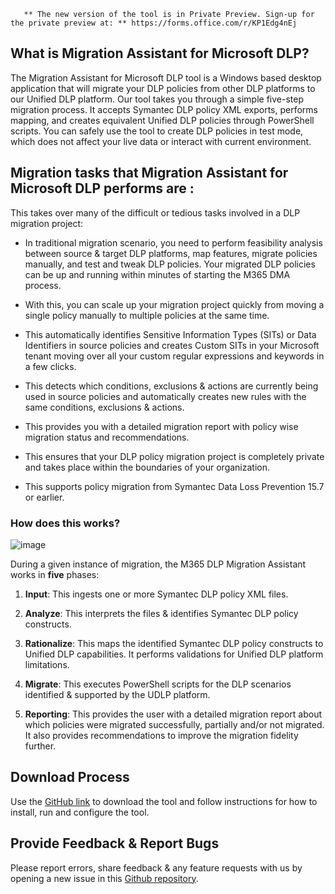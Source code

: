 
       ** The new version of the tool is in Private Preview. Sign-up for the private preview at: ** https://forms.office.com/r/KP1Edg4nEj

## What is Migration Assistant for Microsoft DLP?

The Migration Assistant for Microsoft DLP tool is a Windows based desktop application that will migrate your DLP policies from other DLP platforms to our Unified DLP platform. 
Our tool takes you through a simple five-step migration process. It accepts Symantec DLP policy XML exports, performs mapping, and creates equivalent Unified DLP policies through PowerShell scripts.
You can safely use the tool to create DLP policies in test mode, which does not affect your live data or interact with current environment. 

## Migration tasks that Migration Assistant for Microsoft DLP performs are :

This takes over many of the difficult or tedious tasks involved in a DLP migration project:

* In traditional migration scenario, you need to perform feasibility analysis between source & target DLP platforms, map features, migrate policies manually, and test and tweak DLP policies. Your migrated DLP policies can be up and running within minutes of starting the M365 DMA process.

* With this, you can scale up your migration project quickly from moving a single policy manually to multiple policies at the same time.

* This automatically identifies Sensitive Information Types (SITs) or Data Identifiers in source policies and creates Custom SITs in your Microsoft tenant moving over all your custom regular expressions and keywords in a few clicks.

* This detects which conditions, exclusions & actions are currently being used in source policies and automatically creates new rules with the same conditions, exclusions & actions.

* This provides you with a detailed migration report with policy wise migration status and recommendations.

* This ensures that your DLP policy migration project is completely private and takes place within the boundaries of your organization.

* This supports policy migration from Symantec Data Loss Prevention 15.7 or earlier.

### How does this works?

![image](https://user-images.githubusercontent.com/52564314/138813155-645a8179-ec31-4f7c-ba71-81f921715642.png)

During a given instance of migration, the M365 DLP Migration Assistant works in **five** phases:

1. **Input**: This ingests one or more Symantec DLP policy XML files.

1. **Analyze**: This interprets the files & identifies Symantec DLP policy constructs.

1. **Rationalize**: This maps the identified Symantec DLP policy constructs to Unified DLP capabilities. It performs validations for Unified DLP platform limitations.

1. **Migrate**: This executes PowerShell scripts for the DLP scenarios identified & supported by the UDLP platform.

1. **Reporting**: This provides the user with a detailed migration report about which policies were migrated successfully, partially and/or not migrated. It also provides recommendations to improve the migration fidelity further.

## Download Process

Use the [GitHub link](https://aka.ms/MAMD) to download the tool and follow instructions for how to install, run and configure the tool.

## Provide Feedback & Report Bugs

Please report errors, share feedback & any feature requests with us by opening a new issue in this [Github repository](https://github.com/OfficeDev/MAMD/issues).
